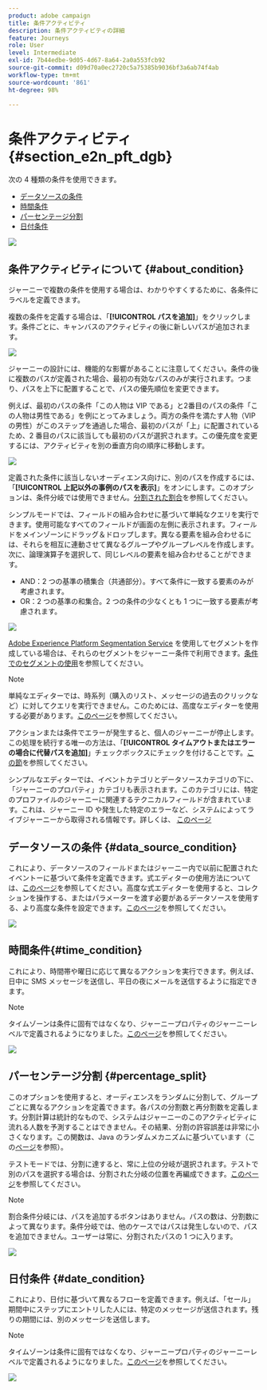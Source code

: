```yaml
---
product: adobe campaign
title: 条件アクティビティ
description: 条件アクティビティの詳細
feature: Journeys
role: User
level: Intermediate
exl-id: 7b44edbe-9d05-4d67-8a64-2a0a553fcb92
source-git-commit: d09d70a0ec2720c5a75385b9036bf3a6ab74f4ab
workflow-type: tm+mt
source-wordcount: '861'
ht-degree: 98%

---
```


# 条件アクティビティ{#section_e2n_pft_dgb}

次の 4 種類の条件を使用できます。

* [データソースの条件](#data_source_condition)
* [時間条件](#time_condition)
* [パーセンテージ分割](#percentage_split)
* [日付条件](#date_condition)

![](../assets/journey49.png)

## 条件アクティビティについて {#about_condition}

ジャーニーで複数の条件を使用する場合は、わかりやすくするために、各条件にラベルを定義できます。

複数の条件を定義する場合は、「**[!UICONTROL パスを追加]**」をクリックします。条件ごとに、キャンバスのアクティビティの後に新しいパスが追加されます。

![](../assets/journey47.png)

ジャーニーの設計には、機能的な影響があることに注意してください。条件の後に複数のパスが定義された場合、最初の有効なパスのみが実行されます。つまり、パスを上下に配置することで、パスの優先順位を変更できます。

例えば、最初のパスの条件「この人物は VIP である」と2番目のパスの条件「この人物は男性である」を例にとってみましょう。両方の条件を満たす人物（VIP の男性）がこのステップを通過した場合、最初のパスが「上」に配置されているため、2 番目のパスに該当しても最初のパスが選択されます。この優先度を変更するには、アクティビティを別の垂直方向の順序に移動します。

![](../assets/journey48.png)

定義された条件に該当しないオーディエンス向けに、別のパスを作成するには、「**[!UICONTROL 上記以外の事例のパスを表示]**」をオンにします。このオプションは、条件分岐では使用できません。[分割された割合](#percentage_split)を参照してください。

シンプルモードでは、フィールドの組み合わせに基づいて単純なクエリを実行できます。使用可能なすべてのフィールドが画面の左側に表示されます。フィールドをメインゾーンにドラッグ＆ドロップします。異なる要素を組み合わせるには、それらを相互に連動させて異なるグループやグループレベルを作成します。次に、論理演算子を選択して、同じレベルの要素を組み合わせることができます。

* AND：2 つの基準の積集合（共通部分）。すべて条件に一致する要素のみが考慮されます。
* OR：2 つの基準の和集合。2 つの条件の少なくとも 1 つに一致する要素が考慮されます。

![](../assets/journey64.png)

[Adobe Experience Platform Segmentation Service](https://experienceleague.adobe.com/docs/experience-platform/segmentation/home.html?lang=ja) を使用してセグメントを作成している場合は、それらのセグメントをジャーニー条件で利用できます。[条件でのセグメントの使用](../segment/using-a-segment.md)を参照してください。


>[!NOTE]
>
>単純なエディターでは、時系列（購入のリスト、メッセージの過去のクリックなど）に対してクエリを実行できません。このためには、高度なエディターを使用する必要があります。[このページ](../expression/expressionadvanced.md)を参照してください。

アクションまたは条件でエラーが発生すると、個人のジャーニーが停止します。この処理を続行する唯一の方法は、「**[!UICONTROL タイムアウトまたはエラーの場合に代替パスを追加]**」チェックボックスにチェックを付けることです。[この節](../building-journeys/using-the-journey-designer.md#paths)を参照してください。

シンプルなエディターでは、イベントカテゴリとデータソースカテゴリの下に、「ジャーニーのプロパティ」カテゴリも表示されます。このカテゴリには、特定のプロファイルのジャーニーに関連するテクニカルフィールドが含まれています。これは、ジャーニー ID や発生した特定のエラーなど、システムによってライブジャーニーから取得される情報です。詳しくは、 [このページ](../expression/journey-properties.md)

## データソースの条件 {#data_source_condition}

これにより、データソースのフィールドまたはジャーニー内で以前に配置されたイベントーに基づいて条件を定義できます。式エディターの使用方法については、[このページ](../expression/expressionadvanced.md)を参照してください。高度な式エディターを使用すると、コレクションを操作する、またはパラメーターを渡す必要があるデータソースを使用する、より高度な条件を設定できます。[このページ](../datasource/external-data-sources.md)を参照してください。

![](../assets/journey50.png)

## 時間条件{#time_condition}

これにより、時間帯や曜日に応じて異なるアクションを実行できます。例えば、日中に SMS メッセージを送信し、平日の夜にメールを送信するように指定できます。

>[!NOTE]
>
>タイムゾーンは条件に固有ではなくなり、ジャーニープロパティのジャーニーレベルで定義されるようになりました。[このページ](../building-journeys/timezone-management.md)を参照してください。

![](../assets/journey51.png)

## パーセンテージ分割 {#percentage_split}

このオプションを使用すると、オーディエンスをランダムに分割して、グループごとに異なるアクションを定義できます。各パスの分割数と再分割数を定義します。分割計算は統計的なもので、システムはジャーニーのこのアクティビティに流れる人数を予測することはできません。その結果、分割の許容誤差は非常に小さくなります。この関数は、Java のランダムメカニズムに基づいています（この[ページ](https://docs.oracle.com/javase/7/docs/api/java/util/Random.html)を参照）。

テストモードでは、分割に達すると、常に上位の分岐が選択されます。テストで別のパスを選択する場合は、分割された分岐の位置を再編成できます。[このページ](../building-journeys/testing-the-journey.md)を参照してください。

>[!NOTE]
>
>割合条件分岐には、パスを追加するボタンはありません。パスの数は、分割数によって異なります。条件分岐では、他のケースではパスは発生しないので、パスを追加できません。ユーザーは常に、分割されたパスの 1 つに入ります。

![](../assets/journey52.png)

## 日付条件 {#date_condition}

これにより、日付に基づいて異なるフローを定義できます。例えば、「セール」期間中にステップにエントリした人には、特定のメッセージが送信されます。残りの期間には、別のメッセージを送信します。

>[!NOTE]
>
>タイムゾーンは条件に固有ではなくなり、ジャーニープロパティのジャーニーレベルで定義されるようになりました。[このページ](../building-journeys/timezone-management.md)を参照してください。

![](../assets/journey53.png)

<!--
## Profile cap {#profile_cap}

Use this condition type to set a maximum number of profiles for a journey path. When this limit is reached, the selected profiles take a second path.

You can use this condition type to ramp up the volume of your deliveries. For example, you might have recently moved to another email service provider, IP address, or email domain or subdomain. Using this feature, you can establish your reputation as a sender and avoid that your deliveries be blocked or moved to the spam folder of the recipients' mailbox. Learn how to increase your email reputation with IP warming in the [Deliverability Best Practice Guide](https://experienceleague.adobe.com/docs/deliverability-learn/deliverability-best-practice-guide/additional-resources/generic-resources/increase-reputation-with-ip-warming.html){target="_blank"}.

The default cap is 1000. You must set an integer value that is greater than or equal to 1.

The counter applies only to the selected journey version. By default, the counter is reset to zero after 180 days. After a reset, the selected profiles take the first path again until the counter limit is reached. You can gradually increase this limit up to the total number of your subscribers. After your IP has warmed up, you can remove this condition.

The first path always has priority over the second path, even if you move the second path above the first path on the journey canvas.

![](../assets/profile-cap-condition.png)
-->